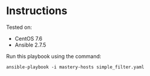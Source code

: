 # Instructions

Tested on:
- CentOS 7.6
- Ansible 2.7.5

Run this playbook using the command:

    ansible-playbook -i mastery-hosts simple_filter.yaml
